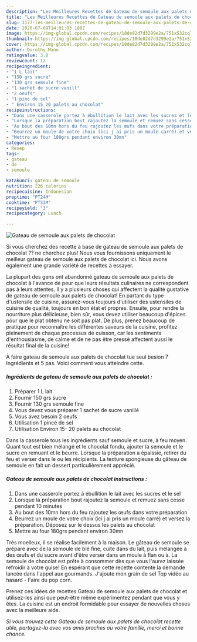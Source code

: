 ```yaml
---
description: "Les Meilleures Recettes de Gateau de semoule aux palets de chocolat"
title: "Les Meilleures Recettes de Gateau de semoule aux palets de chocolat"
slug: 1177-les-meilleures-recettes-de-gateau-de-semoule-aux-palets-de-chocolat
date: 2020-07-09T14:01:03.100Z
image: https://img-global.cpcdn.com/recipes/18de82d7d3299e2a/751x532cq70/gateau-de-semoule-aux-palets-de-chocolat-photo-principale-de-la-recette.jpg
thumbnail: https://img-global.cpcdn.com/recipes/18de82d7d3299e2a/751x532cq70/gateau-de-semoule-aux-palets-de-chocolat-photo-principale-de-la-recette.jpg
cover: https://img-global.cpcdn.com/recipes/18de82d7d3299e2a/751x532cq70/gateau-de-semoule-aux-palets-de-chocolat-photo-principale-de-la-recette.jpg
author: Dorothy Mann
ratingvalue: 3.8
reviewcount: 12
recipeingredient:
- "1 L lait"
- "150 grs sucre"
- "130 grs semoule fine"
- "1 sachet de sucre vanill"
- "2 oeufs"
- "1 pinc de sel"
- " Environ 15 20 palets au chocolat"
recipeinstructions:
- "Dans une casserole portez à ébullition le lait avec les sucres et le sel"
- "Lorsque la préparation bout rajoutez la semoule et remuez sans cesse pendant 10 minutes"
- "Au bout des 10mn hors du feu rajoutez les œufs dans votre préparation"
- "Beurrez un moule de votre choix (ici j ai pris un moule carré) et versez la préparation. Déposez sur le dessus les palets au chocolat"
- "Mettre au four 180grs pendant environ 30mn"
categories:
- Resep
tags:
- gateau
- de
- semoule

katakunci: gateau de semoule 
nutrition: 226 calories
recipecuisine: Indonesian
preptime: "PT24M"
cooktime: "PT33M"
recipeyield: "3"
recipecategory: Lunch

---
```



![Gateau de semoule aux palets de chocolat](https://img-global.cpcdn.com/recipes/18de82d7d3299e2a/751x532cq70/gateau-de-semoule-aux-palets-de-chocolat-photo-principale-de-la-recette.jpg)

Si vous cherchez des recette à base de gateau de semoule aux palets de chocolat ?? ne cherchez plus! Nous vous fournissons uniquement le meilleur gateau de semoule aux palets de chocolat ici. Nous avons également une grande variété de recettes à essayer.

La plupart des gens ont abandonné gateau de semoule aux palets de chocolat à l'avance de peur que leurs résultats culinaires ne correspondent pas à leurs attentes. Il y a plusieurs choses qui affectent la qualité gustative de gateau de semoule aux palets de chocolat! En partant du type d'ustensile de cuisine, assurez-vous toujours d'utiliser des ustensiles de cuisine de qualité, toujours en bon état et propres. Ensuite, pour rendre la nourriture plus délicieuse, bien sûr, vous devez utiliser beaucoup d'épices pour que le plat obtenu ne soit pas plat. De plus, prenez beaucoup de pratique pour reconnaître les différentes saveurs de la cuisine, profitez pleinement de chaque processus de cuisson, car les sentiments d'enthousiasme, de calme et de ne pas être pressé affectent aussi le résultat final de la cuisine!

<!--inarticleads1-->

À faire gateau de semoule aux palets de chocolat tue seul besion 7 Ingrédients et 5 pas. Voici comment vous atteindre cette.

##### Ingrédients de gateau de semoule aux palets de chocolat :

1. Préparer 1 L lait
1. Fournir 150 grs sucre
1. Fournir 130 grs semoule fine
1. Vous devez vous préparer 1 sachet de sucre vanillé
1. Vous avez besoin 2 oeufs
1. Utilisation 1 pincé de sel
1. Utilisation  Environ 15- 20 palets au chocolat


Dans la casserole tous les ingrédients sauf semoule et sucre, à feu moyen. Quant tout est bien mélangé et le chocolat fondu, ajouter la semoule et le sucre en remuant et le beurre. Lorsque la préparation a épaissie, retirer du feu et verser dans le ou les récipients. La texture spongieuse du gâteau de semoule en fait un dessert particulièrement apprécié. 

<!--inarticleads2-->

##### Gateau de semoule aux palets de chocolat instructions :

1. Dans une casserole portez à ébullition le lait avec les sucres et le sel
1. Lorsque la préparation bout rajoutez la semoule et remuez sans cesse pendant 10 minutes
1. Au bout des 10mn hors du feu rajoutez les œufs dans votre préparation
1. Beurrez un moule de votre choix (ici j ai pris un moule carré) et versez la préparation. Déposez sur le dessus les palets au chocolat
1. Mettre au four 180grs pendant environ 30mn


Très moelleux, il se réalise facilement à la maison. Le gâteau de semoule se prépare avec de la semoule de blé fine, cuite dans du lait, puis mélangée à des œufs et du sucre avant d&#39;être verser dans un moule à flan ou à. La semoule de chocolat est prête à consommer dès que vous l&#39;aurez laissée refroidir à votre guise! En espérant que cette recette contente la demande lancée dans l&#39;appel aux gourmands. J&#39;ajoute mon grain de sel Top vidéo au hasard - Faire du pop corn. 

<!--inarticleads1-->

<p>
Prenez ces idées de recettes Gateau de semoule aux palets de chocolat et utilisez-les ainsi que peut-être même expérimentez pendant que vous y êtes. La cuisine est un endroit formidable pour essayer de nouvelles choses avec la meilleure aide.
</p>

<p>
<i>Si vous trouvez cette Gateau de semoule aux palets de chocolat recette utile, partagez-la avec vos amis proches ou votre famille, merci et bonne chance.</i>
</p>
